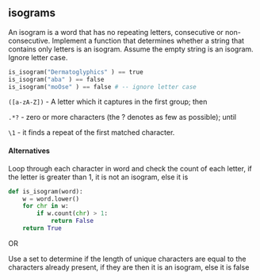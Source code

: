 ## isograms

An isogram is a word that has no repeating letters, consecutive or non-consecutive. Implement a function that determines whether a string that contains only letters is an isogram. Assume the empty string is an isogram. Ignore letter case.

``` python
is_isogram("Dermatoglyphics" ) == true
is_isogram("aba" ) == false
is_isogram("moOse" ) == false # -- ignore letter case
```

`([a-zA-Z])` - A letter which it captures in the first group; then

`.*?` - zero or more characters (the ? denotes as few as possible); until

`\1` - it finds a repeat of the first matched character.

#### Alternatives

Loop through each character in word and check the count of each letter, if the letter is greater than 1, it is not an isogram,
else it is

```python
def is_isogram(word):
    w = word.lower()
    for chr in w:
        if w.count(chr) > 1:
            return False
    return True

```

OR

Use a set to determine if the length of unique characters are equal to the characters already present, if they are then it is an isogram, else it is false
